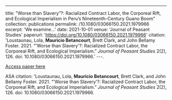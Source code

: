 ---
title: "Worse than Slavery”?: Racialized Contract Labor, the Corporeal Rift, and Ecological Imperialism in Peru’s Nineteenth-Century Guano Boom"
collection: publications
permalink: /10.1080/03066150.2021.1979966
excerpt: 'We examine...'
date: 2021-10-01
venue: 'Journal of Peasant Studies'
paperurl: 'https://doi.org/10.1080/03066150.2021.1979966'
citation: 'Loustaunau, Lola, <b>Mauricio Betancourt</b>, Brett Clark, and John Bellamy Foster. 2021. “'Worse than Slavery'?: Racialized Contract Labor, the Corporeal Rift, and Ecological Imperialism.” <i>Journal of Peasant Studies</i> 2(2), 126. doi: 10.1080/03066150.2021.1979966.'
---.

[Access paper here](https://doi.org/10.1080/03066150.2021.1979966)

ASA citation: 'Loustaunau, Lola, <b>Mauricio Betancourt</b>, Brett Clark, and John Bellamy Foster. 2021. “'Worse than Slavery'?: Racialized Contract Labor, the Corporeal Rift, and Ecological Imperialism.” <i>Journal of Peasant Studies</i> 2(2), 126. doi: 10.1080/03066150.2021.1979966.
